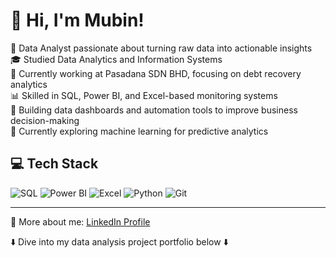 # 👋 Hi, I'm Mubin!

💼 Data Analyst passionate about turning raw data into actionable insights  
🎓 Studied Data Analytics and Information Systems  
🏢 Currently working at Pasadana SDN BHD, focusing on debt recovery analytics  
📊 Skilled in SQL, Power BI, and Excel-based monitoring systems  
📌 Building data dashboards and automation tools to improve business decision-making  
🌱 Currently exploring machine learning for predictive analytics  

## 💻 Tech Stack
![SQL](https://img.shields.io/badge/-SQL-4479A1?style=flat&logo=Microsoft-SQL-Server&logoColor=white)
![Power BI](https://img.shields.io/badge/-PowerBI-F2C811?style=flat&logo=Power-BI&logoColor=black)
![Excel](https://img.shields.io/badge/-Excel-217346?style=flat&logo=Microsoft-Excel&logoColor=white)
![Python](https://img.shields.io/badge/-Python-3776AB?style=flat&logo=Python&logoColor=white)
![Git](https://img.shields.io/badge/-Git-F05032?style=flat&logo=git&logoColor=white)

---
📝 More about me: [LinkedIn Profile](https://www.linkedin.com/in/mubin-nor-azmi/) 

⬇️ Dive into my data analysis project portfolio below ⬇️  
                    
